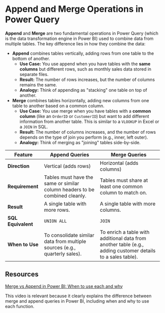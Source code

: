 # Append and Merge Operations in Power Query

**Append** and **Merge** are two fundamental operations in Power Query (which is the data transformation engine in Power BI) used to combine data from multiple tables. The key difference lies in how they combine the data:

- **Append** combines tables vertically, adding rows from one table to the bottom of another.
  - **Use Case:** You use append when you have tables with the **same columns** but different rows, such as monthly sales data stored in separate files.
  - **Result:** The number of rows increases, but the number of columns remains the same.
  - **Analogy:** Think of appending as "stacking" one table on top of another.
- **Merge** combines tables horizontally, adding new columns from one table to another based on a common column.
  - **Use Case:** You use merge when you have tables with a **common column** (like an `OrderID` or `CustomerID`) but want to add different information from another table. This is similar to a `VLOOKUP` in Excel or a `JOIN` in SQL.
  - **Result:** The number of columns increases, and the number of rows depends on the type of join you perform (e.g., inner, left outer).
  - **Analogy:** Think of merging as "joining" tables side-by-side.

| Feature             | Append Queries                                                              | Merge Queries                                                              |
| ------------------- | --------------------------------------------------------------------------- | -------------------------------------------------------------------------- |
| **Direction** | Vertical (adds rows)                                                        | Horizontal (adds columns)                                                  |
| **Requirement** | Tables must have the same or similar column headers to be combined cleanly. | Tables must share at least one common column to match on.                  |
| **Result** | A single table with more rows.                                              | A single table with more columns.                                          |
| **SQL Equivalent** | `UNION ALL`                                                                 | `JOIN`                                                                     |
| **When to Use** | To consolidate similar data from multiple sources (e.g., quarterly sales).  | To enrich a table with additional data from another table (e.g., adding customer details to a sales table). |

## Resources

[Merge vs Append in Power BI: When to use each and why](https://www.youtube.com/watch?v=zegAxVk7jRY)

This video is relevant because it clearly explains the difference between merge and append queries in Power BI, including when and why to use each function.
